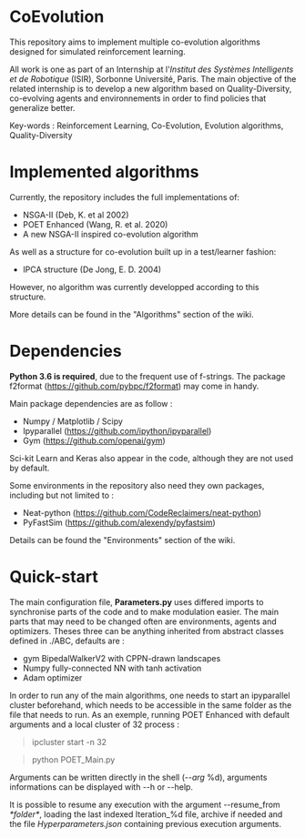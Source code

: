 # CoEvolution

This repository aims to implement multiple co-evolution algorithms designed for simulated reinforcement learning.

All work is one as part of an Internship at l'*Institut des Systèmes Intelligents et de Robotique* (ISIR), Sorbonne Université, Paris. 
The main objective of the related internship is to develop a new algorithm based on Quality-Diversity, co-evolving agents and environnements in order to find policies that generalize better.

Key-words : Reinforcement Learning, Co-Evolution, Evolution algorithms, Quality-Diversity


# Implemented algorithms

Currently, the repository includes the full implementations of:

* NSGA-II (Deb, K. et al 2002)
* POET Enhanced (Wang, R. et al. 2020)
* A new NSGA-II inspired co-evolution algorithm

As well as a structure for co-evolution built up in a test/learner fashion:
* IPCA structure (De Jong, E. D. 2004)

However, no algorithm was currently developped according to this structure.

More details can be found in the "Algorithms" section of the wiki.
 
 # Dependencies
 
 **Python 3.6 is required**, due to the frequent use of f-strings. The package f2format (https://github.com/pybpc/f2format) may come in handy.
 
 Main package dependencies are as follow :
 * Numpy / Matplotlib / Scipy
 * Ipyparallel (https://github.com/ipython/ipyparallel)
 * Gym (https://github.com/openai/gym)
 
 Sci-kit Learn and Keras also appear in the code, although they are not used by default.
 
Some environments in the repository also need they own packages, including but not limited to : 
 * Neat-python (https://github.com/CodeReclaimers/neat-python)
 * PyFastSim (https://github.com/alexendy/pyfastsim)
 
 Details can be found the "Environments" section of the wiki.
 
  # Quick-start
  
  The main configuration file, **Parameters.py** uses differed imports to synchronise parts of the code and to make modulation easier. The main parts that may need to be changed often are environments, agents and optimizers. Theses three can be anything inherited from abstract classes defined in ./ABC, defaults are :
  * gym BipedalWalkerV2 with CPPN-drawn landscapes
  * Numpy fully-connected NN with tanh activation
  * Adam optimizer
 
  In order to run any of the main algorithms, one needs to start an ipyparallel cluster beforehand, which needs to be accessible in the same folder as the file that needs to run. As an exemple, running POET Enhanced with default arguments and a local cluster of 32 process :
  > ipcluster start -n 32
  
  > python POET_Main.py
  
  Arguments can be written directly in the shell (--*arg* %d), arguments informations can be displayed with --h or --help.
  
  It is possible to resume any execution with the argument --resume_from *\*folder\**, loading the last indexed Iteration_%d file, archive if needed and the file *Hyperparameters.json* containing previous execution arguments.
